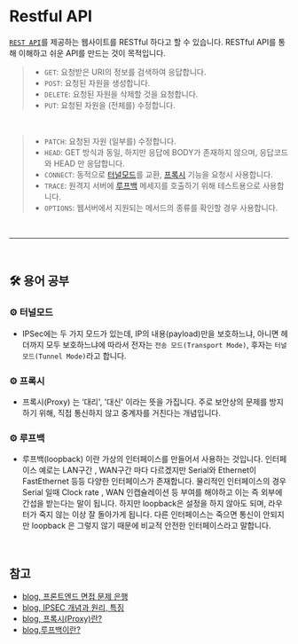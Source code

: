 # Restful API

[`REST API`](https://github.com/Esoolgnah/Frontend-Interview-Questions/blob/main/Notes/important-5/rest-api.md)를 제공하는 웹사이트를 RESTful 하다고 할 수 있습니다. RESTful API를 통해 이해하고 쉬운 API를 만드는 것이 목적입니다.

> - `GET`: 요청받은 URI의 정보를 검색하여 응답합니다.
> - `POST`: 요청된 자원을 생성합니다.
> - `DELETE`: 요청된 자원을 삭제할 것을 요청합니다.
> - `PUT`: 요청된 자원을 (전체를) 수정합니다.

<br>

> - `PATCH`: 요청된 자원 (일부를) 수정합니다.
> - `HEAD`: GET 방식과 동일, 하지만 응답에 BODY가 존재하지 않으며, 응답코드와 HEAD 만 응답합니다.
> - `CONNECT`: 동적으로 [터널모드](#gear-터널모드)를 교환, [프록시](#gear-프록시) 기능을 요청시 사용합니다.
> - `TRACE`: 원격지 서버에 [루프백](#gear-루프백) 메세지를 호출하기 위해 테스트용으로 사용합니다.
> - `OPTIONS`: 웹서버에서 지원되는 메서드의 종류를 확인할 경우 사용합니다.

<br>

---

<br>

## :hammer_and_wrench: 용어 공부

### :gear: 터널모드

- IPSec에는 두 가지 모드가 있는데, IP의 내용(payload)만을 보호하느냐, 아니면 헤더까지 모두 보호하느냐에 따라서 전자는 `전송 모드(Transport Mode)`, 후자는 `터널 모드(Tunnel Mode)`라고 합니다.

### :gear: 프록시

- 프록시(Proxy) 는 ‘대리', '대신' 이라는 뜻을 가집니다. 주로 보안상의 문제를 방지하기 위해, 직접 통신하지 않고 중계자를 거친다는 개념입니다.

### :gear: 루프백

- 루프백(loopback) 이란 가상의 인터페이스를 만들어서 사용하는 것입니다. 인터페이스 예로는 LAN구간 , WAN구간 마다 다르겠지만 Serial와 Ethernet이 FastEthernet 등등 다양한 인터페이스가 존재합니다. 물리적인 인터페이스의 경우 Serial 일때 Clock rate , WAN 인캡슐레이션 등 부여를 해야하고 이는 즉 외부에 간섭을 받는다는 말이 됩니다. 하지만 loopback은 설정을 하지 않아도 되며, 라우터가 죽지 않는 이상 잘 돌아가게 됩니다. 다른 인터페이스는 죽으면 통신이 안되지만 loopback 은 그렇지 않기 때문에 비교적 안전한 인터페이스라고 말합니다.

<br>

## 참고

- [blog, 프론트엔드 면접 문제 은행](https://velog.io/@wkahd01/%ED%94%84%EB%A1%A0%ED%8A%B8%EC%97%94%EB%93%9C-%EB%A9%B4%EC%A0%91-%EB%AC%B8%EC%A0%9C-%EC%9D%80%ED%96%89-HTML-%EC%A7%88%EB%AC%B8-%EB%8B%B5%EB%B3%80#restful-api)
- [blog, IPSEC 개념과 원리, 특징](https://reakwon.tistory.com/108)
- [blog, 프록시(Proxy)란?](https://iforint.tistory.com/145)
- [blog,루프백이란?](https://min-310.tistory.com/169)
